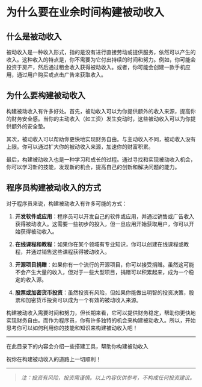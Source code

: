 # 为什么要在业余时间构建被动收入

## 什么是被动收入

被动收入是一种收入形式，指的是没有进行直接劳动或提供服务，依然可以产生的收入。这种收入的特点是，你不需要为它付出持续的时间和努力。例如，你可能会投资于房产，然后通过租金收入获得被动收入。或者，你可能会创建一款手机应用，通过用户购买或点击广告来获取收入。

## 为什么要构建被动收入

构建被动收入有许多好处。首先，被动收入可以为你提供额外的收入来源，提高你的财务安全感。当你的主动收入（如工资）发生变动时，这些被动收入可以为你提供额外的安全垫。

其次，被动收入可以帮助你更快地实现财务自由。与主动收入不同，被动收入没有上限。你可以通过扩大你的被动收入来源，加速你的财富积累。

最后，构建被动收入也是一种学习和成长的过程。通过寻找和实现被动收入机会，你可以学习新的技能，发现新的机会，提高自己的创新和解决问题的能力。

## 程序员构建被动收入的方式

对于程序员来说，构建被动收入有许多可能的方式：

1. **开发软件或应用**：程序员可以开发自己的软件或应用，并通过销售或广告收入获得被动收入。这需要一些初步的投入，但一旦应用开始获取用户，你可以开始获得被动收入。

2. **在线课程和教程**：如果你在某个领域有专业知识，你可以创建在线课程或教程，并通过销售这些课程获得被动收入。

3. **开源项目捐赠**：如果你有一个流行的开源项目，你可以接受捐赠。虽然这可能不会产生大量的收入，但对于一些大型项目，捐赠可以积累起来，成为一个稳定的收入源。

4. **股票或加密货币投资**：虽然投资有风险，但如果你能做出明智的投资决策，股票和加密货币投资可以成为一个有效的被动收入来源。

构建被动收入需要时间和努力，但长期来看，它可以提供财务稳定，帮助你更快地实现财务自由。而作为程序员，你有许多独特的机会来构建被动收入。所以，开始思考你可以如何利用你的技能和知识来构建被动收入吧！



---

在此目录下的内容会介绍一些搭建工具，帮助你构建被动收入
<!-- 希望这篇博客对你有所帮助，如果你有任何问题或想法，欢迎在评论区留言。 -->

祝你在构建被动收入的道路上一切顺利！

---

> *注：投资有风险，投资需谨慎。以上内容仅供参考，不构成任何投资建议。*

